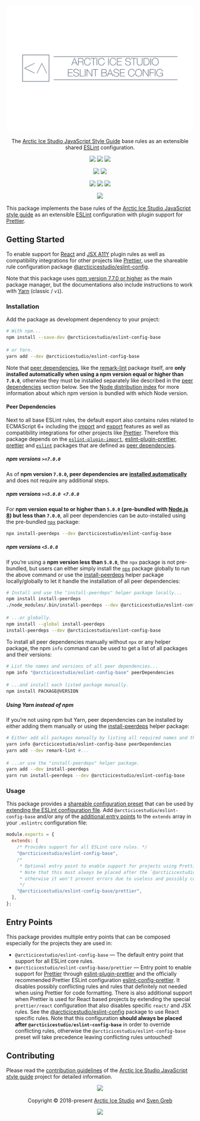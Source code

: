 <p align="center"><img src="https://raw.githubusercontent.com/arcticicestudio/styleguide-javascript/develop/assets/images/packages/@arcticicestudio/eslint-config-base/repository-hero.svg?sanitize=true"/></p>

<p align="center">The <a href="https://github.com/arcticicestudio/styleguide-javascript" target="_blank" rel="noreferrer">Arctic Ice Studio JavaScript Style Guide</a> base rules as an extensible shared <a href="https://eslint.org" target="_blank" rel="noreferrer">ESLint</a> configuration.</p>

<p align="center"><a href="https://github.com/arcticicestudio/styleguide-javascript/releases/latest" target="_blank" rel="noreferrer"><img src="https://img.shields.io/github/release/arcticicestudio/styleguide-javascript.svg?style=flat-square&label=Release&logo=github&logoColor=eceff4&colorA=4c566a&colorB=88c0d0"/></a> <a href="https://arcticicestudio.github.io/styleguide-javascript" target="_blank" rel="noreferrer"><img src="https://img.shields.io/github/release/arcticicestudio/styleguide-javascript.svg?style=flat-square&label=Docs&logo=read-the-docs&logoColor=eceff4&colorA=4c566a&colorB=88c0d0"/></a> <a href="https://github.com/arcticicestudio/styleguide-javascript/blob/develop/CHANGELOG.md" target="_blank" rel="noreferrer"><img src="https://img.shields.io/github/release/arcticicestudio/styleguide-javascript.svg?style=flat-square&label=Changelog&logo=github&logoColor=eceff4&colorA=4c566a&colorB=88c0d0"/></a></p>

<p align="center"><a href="https://www.npmjs.com/package/@arcticicestudio/eslint-config-base" target="_blank" rel="noreferrer"><img src="https://img.shields.io/npm/v/@arcticicestudio/eslint-config-base.svg?style=flat-square&label=npm&logoColor=eceff4&colorA=4c566a&colorB=88c0d0&logo=data:image/svg+xml;base64,PHN2ZyB4bWxucz0iaHR0cDovL3d3dy53My5vcmcvMjAwMC9zdmciIHdpZHRoPSIxNiIgaGVpZ2h0PSIxNiI+PHBhdGggZmlsbD0iI2Q4ZGVlOSIgZD0iTTEyIDE0SDRhMiAyIDAgMCAxLTItMlY0YTIgMiAwIDAgMSAyLTJoOGEyIDIgMCAwIDEgMiAydjhhMiAyIDAgMCAxLTIgMnpNNCAzLjMzMkEuNjcuNjcgMCAwIDAgMy4zMzIgNHY4YzAgLjM2Ny4zLjY2OC42NjguNjY4aDhhLjY3LjY3IDAgMCAwIC42NjgtLjY2OFY0QS42Ny42NyAwIDAgMCAxMiAzLjMzMnptMCAwIi8+PHBhdGggZmlsbD0iI2Q4ZGVlOSIgZD0iTTggNmgyLjY2OHY2LjY2OEg4em0wIDAiLz48L3N2Zz4K"/></a> <a href="https://www.npmjs.com/package/@arcticicestudio/eslint-config-base" target="_blank" rel="noreferrer"><img src="https://img.shields.io/npm/dt/@arcticicestudio/eslint-config-base.svg?style=flat-square&label=Downloads&logoColor=eceff4&colorA=4c566a&colorB=88c0d0&logo=data:image/svg+xml;base64,PHN2ZyB4bWxucz0iaHR0cDovL3d3dy53My5vcmcvMjAwMC9zdmciIHdpZHRoPSIxNiIgaGVpZ2h0PSIxNiI+PHBhdGggZmlsbD0iI2Q4ZGVlOSIgZD0iTTEyIDE0SDRhMiAyIDAgMCAxLTItMlY0YTIgMiAwIDAgMSAyLTJoOGEyIDIgMCAwIDEgMiAydjhhMiAyIDAgMCAxLTIgMnpNNCAzLjMzMkEuNjcuNjcgMCAwIDAgMy4zMzIgNHY4YzAgLjM2Ny4zLjY2OC42NjguNjY4aDhhLjY3LjY3IDAgMCAwIC42NjgtLjY2OFY0QS42Ny42NyAwIDAgMCAxMiAzLjMzMnptMCAwIi8+PHBhdGggZmlsbD0iI2Q4ZGVlOSIgZD0iTTggNmgyLjY2OHY2LjY2OEg4em0wIDAiLz48L3N2Zz4K"/></a></p>

<p align="center"><a href="https://github.com/arcticicestudio/styleguide-javascript/releases/latest" target="_blank" rel="noreferrer"><img src="https://img.shields.io/github/release/arcticicestudio/styleguide-javascript.svg?style=flat-square&label=JavaScript%20Style%20Guide&logoColor=eceff4&colorA=4c566a&colorB=88c0d0&logo=javascript"/></a> <a href="https://github.com/arcticicestudio/styleguide-markdown/releases/latest" target="_blank" rel="noreferrer"><img src="https://img.shields.io/github/release/arcticicestudio/styleguide-markdown.svg?style=flat-square&label=Markdown%20Style%20Guide&logoColor=eceff4&colorA=4c566a&colorB=88c0d0&logo=markdown"/></a> <a href="https://github.com/arcticicestudio/styleguide-git/releases/latest" target="_blank" rel="noreferrer"><img src="https://img.shields.io/github/release/arcticicestudio/styleguide-git.svg?style=flat-square&label=Git%20Style%20Guide&logoColor=eceff4&colorA=4c566a&colorB=88c0d0&logo=git"/></a></p>

<p align="center"><a href="https://github.com/arcticicestudio/styleguide-javascript/actions" target="_blank" rel="noreferrer"><img src="https://img.shields.io/github/workflow/status/arcticicestudio/styleguide-javascript/ci?style=flat-square&label=CI&logoColor=eceff4&colorA=4c566a&logo=github-actions"/></a></p>

This package implements the base rules of the [Arctic Ice Studio JavaScript style guide][gh-stg-repo] as an extensible [ESLint][] configuration with plugin support for [Prettier][].

## Getting Started

To enable support for [React][gh-esl-p-react] and [JSX A11Y][gh-esl-p-jsx-a11y] plugin rules as well as compatibility integrations for other projects like [Prettier][], use the shareable rule configuration package [@arcticicestudio/eslint-config][gh-t-pkg-esl].

Note that this package uses [npm version 7.7.0 or higher][gh-blog-npm_v7] as the main package manager, but the documentations also include instructions to work with [Yarn][yarn-classic] (classic / `v1`).

### Installation

Add the package as development dependency to your project:

```sh
# With npm...
npm install --save-dev @arcticicestudio/eslint-config-base

# or Yarn.
yarn add --dev @arcticicestudio/eslint-config-base
```

Note that [peer dependencies][node-blog-peer_deps], like the [remark-lint][gh-remarkjs/remark-lint] package itself, are **only installed automatically when using a npm version equal or higher than `7.0.0`**, otherwise they must be installed separately like described in the [peer dependencies](#peer-dependencies) section below.
See the [Node distribution index][node-dist-index] for more information about which npm version is bundled with which Node version.

#### Peer Dependencies

Next to all base ESLint rules, the default export also contains rules related to ECMAScript 6+ including the [import][mdn-js-import] and [export][mdn-js-export] features as well as compatibility integrations for other projects like [Prettier][].
Therefore this package depends on the [`eslint-plugin-import`][gh-esl-p-import], [eslint-plugin-prettier][gh-esl-p-prettier], [prettier][gh-prettier] and [`eslint`][gh-eslint] packages that are defined as [peer dependencies][node-blog-peer_deps].

##### npm versions `>=7.0.0`

As of **npm version `7.0.0`, peer dependencies are** [**installed automatically**][gh-npm/rfcs-blob-install_peer_deps] and does not require any additional steps.

##### npm versions `>=5.0.0 <7.0.0`

For **npm version equal to or higher than `5.0.0` (pre-bundled with [Node.js 8][node-dist-v8-latest]) but less than `7.0.0`**, all peer dependencies can be auto-installed using the pre-bundled [`npx`][npm-npx] package:

```sh
npx install-peerdeps --dev @arcticicestudio/eslint-config-base
```

##### npm versions `<5.0.0`

If you’re using a **npm version less than `5.0.0`**, the `npx` package is not pre-bundled, but users can either simply install the [`npx`][npm-npx] package globally to run the above command or use the [install-peerdeps][npm-install-peerdeps] helper package locally/globally to let it handle the installation of all peer dependencies:

```sh
# Install and use the "install-peerdeps" helper package locally...
npm install install-peerdeps
./node_modules/.bin/install-peerdeps --dev @arcticicestudio/eslint-config-base

# ...or globally.
npm install --global install-peerdeps
install-peerdeps --dev @arcticicestudio/eslint-config-base
```

To install all peer dependencies manually without `npx` or any helper package, the npm `info` command can be used to get a list of all packages and their versions:

```sh
# List the names and versions of all peer dependencies...
npm info "@arcticicestudio/eslint-config-base" peerDependencies

# ...and install each listed package manually.
npm install PACKAGE@VERSION
```

##### Using Yarn instead of npm

If you’re not using npm but Yarn, peer dependencies can be installed by either adding them manually or using the [install-peerdeps][npm-install-peerdeps] helper package:

```sh
# Either add all packages manually by listing all required names and their versions and install them manually...
yarn info @arcticicestudio/eslint-config-base peerDependencies
yarn add --dev remark-lint #...

# ...or use the "install-peerdeps" helper package.
yarn add --dev install-peerdeps
yarn run install-peerdeps --dev @arcticicestudio/eslint-config-base
```

### Usage

This package provides a [shareable configuration preset][esl-docs-conf_share] that can be used by [extending the ESLint configuration file][esl-docs-config#ext_conf]. Add `@arcticicestudio/eslint-config-base` and/or any of the [additional entry points](#entry-points) to the `extends` array in your `.eslintrc` configuration file:

```js
module.exports = {
  extends: [
    /* Provides support for all ESLint core rules. */
    "@arcticicestudio/eslint-config-base",
    /*
     * Optional entry point to enable support for projects using Prettier.
     * Note that this must always be placed after the `@arcticicestudio/eslint-config-base` preset to take precedence,
     * otherwise it won't prevent errors due to useless and possibly conflicting rules!
     */
    "@arcticicestudio/eslint-config-base/prettier",
  ],
};
```

## Entry Points

This package provides multiple entry points that can be composed especially for the projects they are used in:

- `@arcticicestudio/eslint-config-base` — The default entry point that support for all ESLint core rules.
- `@arcticicestudio/eslint-config-base/prettier` — Entry point to enable support for [Prettier][] through [eslint-plugin-prettier][gh-esl-p-prettier] and the officially recommended Prettier ESLint configuration [eslint-config-prettier][gh-esl-c-prettier]. It disables possibly conflicting rules and rules that definitely not needed when using Prettier for code formatting. There is also additional support when Prettier is used for React based projects by extending the special `prettier/react` configuration that also disables specific `react/` and JSX rules. See the [@arcticicestudio/eslint-config][gh-t-pkg-esl] package to use React specific rules. Note that this configuration **should always be placed after `@arcticicestudio/eslint-config-base`** in order to override conflicting rules, otherwise the `@arcticicestudio/eslint-config-base` preset will take precedence leaving conflicting rules untouched!

## Contributing

Please read the [contribution guidelines][gh-stg-b-readme#contrib] of the [Arctic Ice Studio JavaScript style guide][gh-stg-repo] project for detailed information.

<p align="center"><img src="https://raw.githubusercontent.com/arcticicestudio/nord-docs/develop/assets/images/nord/repository-footer-separator.svg?sanitize=true" /></p>

<p align="center">Copyright &copy; 2018-present <a href="https://www.arcticicestudio.com" target="_blank" rel="noreferrer">Arctic Ice Studio</a> and <a href="https://www.svengreb.de" target="_blank" rel="noreferrer">Sven Greb</a></p>

<p align="center"><a href="https://github.com/arcticicestudio/styleguide-javascript/blob/develop/LICENSE" target="_blank" rel="noreferrer"><img src="https://img.shields.io/static/v1.svg?style=flat-square&label=License&message=MIT&logoColor=eceff4&logo=github&colorA=4c566a&colorB=88c0d0"/></a></p>

[esl-docs-conf_share]: https://eslint.org/docs/developer-guide/shareable-configs
[esl-docs-config#ext_conf]: https://eslint.org/docs/user-guide/configuring#extending-configuration-files
[eslint]: https://eslint.org
[gh-blog-npm_v7]: https://github.blog/2020-10-13-presenting-v7-0-0-of-the-npm-cli
[gh-esl-c-prettier]: https://github.com/prettier/eslint-config-prettier
[gh-esl-p-import]: https://github.com/benmosher/eslint-plugin-import
[gh-esl-p-jsx-a11y]: https://github.com/evcohen/eslint-plugin-jsx-a11y
[gh-esl-p-prettier]: https://github.com/prettier/eslint-plugin-prettier
[gh-esl-p-react]: https://github.com/yannickcr/eslint-plugin-react
[gh-eslint]: https://github.com/eslint/eslint
[gh-npm/rfcs-blob-install_peer_deps]: https://github.com/npm/rfcs/blob/latest/implemented/0025-install-peer-deps.md
[gh-prettier]: https://github.com/prettier/prettier
[gh-remarkjs/remark-lint]: https://github.com/remarkjs/remark-lint
[gh-stg-b-readme#contrib]: https://github.com/arcticicestudio/styleguide-javascript#contributing
[gh-stg-repo]: https://github.com/arcticicestudio/styleguide-javascript
[gh-t-pkg-esl]: https://github.com/arcticicestudio/styleguide-javascript/tree/develop/packages/@arcticicestudio/eslint-config
[mdn-js-export]: https://developer.mozilla.org/en-US/docs/web/javascript/reference/statements/export
[mdn-js-import]: https://developer.mozilla.org/en-US/docs/Web/JavaScript/Reference/Statements/import
[node-blog-peer_deps]: https://nodejs.org/en/blog/npm/peer-dependencies
[node-dist-index]: https://nodejs.org/dist/index.json
[node-dist-v8-latest]: https://nodejs.org/dist/latest-v8.x
[npm-install-peerdeps]: https://www.npmjs.com/package/install-peerdeps
[npm-npx]: https://www.npmjs.com/package/npx
[prettier]: https://prettier.io
[yarn-classic]: https://classic.yarnpkg.com
